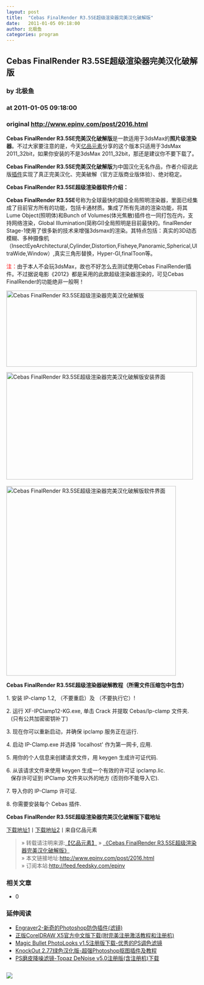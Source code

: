 ```yaml
---
layout: post
title:  "Cebas FinalRender R3.5SE超级渲染器完美汉化破解版"
date:   2011-01-05 09:18:00
author: 北极鱼
categories: program
---
```


## Cebas FinalRender R3.5SE超级渲染器完美汉化破解版
### by 北极鱼
### at 2011-01-05 09:18:00
### original <http://www.epinv.com/post/2016.html>

<p><strong>Cebas FinalRender R3.5SE完美汉化破解版</strong>是一款适用于3dsMax的<strong>照片级渲染器</strong>。不过大家要注意的是，今天<span><a href="http://www.epinv.com/" title="亿品元素">亿品元素</a></span>分享的这个版本只适用于3dsMax 2011_32bit，如果你安装的不是3dsMax 2011_32bit，那还是建议你不要下载了。</p>
<p><strong>Cebas FinalRender R3.5SE完美汉化破解版</strong>为中国汉化无名作品，作者介绍说此版<span><a href="http://www.epinv.com/" title="插件">插件</a></span>实现了真正完美汉化、完美破解（官方正版商业版体验）、绝对稳定。</p>
<p><strong>Cebas FinalRender R3.5SE超级渲染器软件介绍：</strong></p>
<p><strong>Cebas FinalRender R3.5SE</strong>号称为全球最快的超级全局照明渲染器，里面已经集成了目前官方所有的功能，包括卡通材质。集成了所有先进的渲染功能，将其Lume Object(照明体)和Bunch of Volumes(体光焦散)插件也一同打包在内，支持网络渲染，Global Illumination(简称GI)全局照明是目前最快的。finalRender Stage-1使用了很多新的技术来增强3dsmax的渲染。其特点包括：真实的3D动态模糊、多种摄像机（InsectEyeArchitectural,Cylinder,Distortion,Fisheye,Panoramic,Spherical,UltraWide,Window）,真实三角形替换，Hyper-GI,finalToon等。</p>
<p><font color="#ff0000">注：</font>由于本人不会玩3dsMax，故也不好怎么去测试使用Cebas FinalRender插件。不过据说电影《2012》都是采用的此款超级渲染器渲染的，可见Cebas FinalRender的功能绝非一般啊！</p>
<p><img style="display:inline" title="Cebas FinalRender R3.5SE超级渲染器完美汉化破解版" alt="Cebas FinalRender R3.5SE超级渲染器完美汉化破解版" src="http://www.epinv.com/wp-content/uploads/img/CebasFinalRenderR3.5SE_11753/CebasFinalRenderR3.5SE.jpg" width="500" height="200"></p>
<p><img style="display:inline" title="Cebas FinalRender R3.5SE超级渲染器完美汉化破解版安装界面" alt="Cebas FinalRender R3.5SE超级渲染器完美汉化破解版安装界面" src="http://www.epinv.com/wp-content/uploads/img/CebasFinalRenderR3.5SE_11753/image.png" width="490" height="282">  </p>
<p><img style="display:inline" title="Cebas FinalRender R3.5SE超级渲染器完美汉化破解版软件界面" alt="Cebas FinalRender R3.5SE超级渲染器完美汉化破解版软件界面" src="http://www.epinv.com/wp-content/uploads/img/CebasFinalRenderR3.5SE_11753/image_3.png" width="445" height="498"> </p>
<p><strong>Cebas FinalRender R3.5SE超级渲染器破解教程（所需文件压缩包中包含）</strong></p>
<p>1. 安装 IP-clamp 1.2, （不要重启）及 （不要执行它）! </p>
<p>2. 运行 XF-IPClamp12-KG.exe, 单击 Crack 并提取 Cebas/Ip-clamp 文件夹.   <br>   (只有公共加密密钥补丁) </p>
<p>3. 现在你可以重新启动，并确保 ipclamp 服务正在运行. </p>
<p>4. 启动 IP-Clamp.exe 并选择 'localhost' 作为第一网卡, 应用. </p>
<p>5. 用你的个人信息来创建请求文件，用 keygen 生成许可证代码. </p>
<p>6. 从该请求文件来使用 keygen 生成一个有效的许可证 ipclamp.lic.   <br>   保存许可证到 IPClamp 文件夹以外的地方 (否则你不能导入它). </p>
<p>7. 导入你的 IP-Clamp 许可证. </p>
<p>8. 你需要安装每个 Cebas 插件.</p>
<p><strong>Cebas FinalRender R3.5SE超级渲染器完美汉化破解版下载地址</strong></p>
<p><a href="http://yunfile.com/file/epinv/fcdac4e7/" rel="nofollow">下载地址1</a>丨<a href="http://down.qiannao.com/space/file/jxyun99/share/2011/1/4/HH_FinalRender_R3.5SE(2011_32bit).rar/.page" rel="nofollow">下载地址2</a>丨来自亿品元素</p>
<blockquote><div>  » 转载请注明来源:<a title="亿品元素设计资源" href="http://www.epinv.com/">【亿品元素】</a> » <a rel="bookmark" title="Cebas FinalRender R3.5SE超级渲染器完美汉化破解版" href="http://www.epinv.com/post/2016.html">《Cebas FinalRender R3.5SE超级渲染器完美汉化破解版》</a></div><div> » 本文链接地址:<a rel="bookmark" title="Cebas FinalRender R3.5SE超级渲染器完美汉化破解版" href="http://www.epinv.com/post/2016.html">http://www.epinv.com/post/2016.html</a></div><div>  » 订阅本站:<a title="亿品元素设计资源" href="http://feed.feedsky.com/epinv">http://feed.feedsky.com/epinv</a></div></blockquote><h3>相关文章</h3><ul><li>0</li></ul>

 
 
<div> 
<h3>延伸阅读</h3> 
<ul> 
 
<li><a title="Engraver2-新奇的Photoshop防伪插件(滤镜)" href="http://www.epinv.com/post/1554.html" rel="bookmark">Engraver2-新奇的Photoshop防伪插件(滤镜)</a></li> 
 
<li><a title="正版CorelDRAW X5官方中文版下载(附完美注册激活教程和注册机)" href="http://www.epinv.com/post/595.html" rel="bookmark">正版CorelDRAW X5官方中文版下载(附完美注册激活教程和注册机)</a></li> 
 
<li><a title="Magic Bullet PhotoLooks v1.5注册版下载-优秀的PS调色滤镜" href="http://www.epinv.com/post/1944.html" rel="bookmark">Magic Bullet PhotoLooks v1.5注册版下载-优秀的PS调色滤镜</a></li> 
 
<li><a title="KnockOut 2.77绿色汉化版-超强Photoshop抠图插件及教程" href="http://www.epinv.com/post/1932.html" rel="bookmark">KnockOut 2.77绿色汉化版-超强Photoshop抠图插件及教程</a></li> 
 
<li><a title="PS磨皮降噪滤镜-Topaz DeNoise v5.0注册版(含注册机)下载" href="http://www.epinv.com/post/1462.html" rel="bookmark">PS磨皮降噪滤镜-Topaz DeNoise v5.0注册版(含注册机)下载</a></li> 
 
</ul> 
</div><img src="http://www1.feedsky.com/t1/465761915/epinv/feedsky/s.gif?r=http://www.epinv.com/post/2016.html" border="0" height="0" width="0"><p><a href="http://www1.feedsky.com/r/l/feedsky/epinv/465761915/art01.html"><img border="0" ismap src="http://www1.feedsky.com/r/i/feedsky/epinv/465761915/art01.gif"></a></p>
